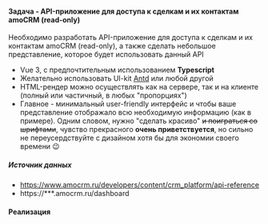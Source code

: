 #### Задача - API-приложение для доступа к сделкам и их контактам amoCRM (read-only)
Необходимо разработать API-приложение для доступа к сделкам и их контактам amoCRM (read-only), а также сделать небольшое представление, которое будет использовать данный API

- Vue 3, c предпочтительным использованием **Typescript**
- Желательно использовать UI-kit [Antd](https://www.antdv.com/) или любой другой
- HTML-рендер можно осуществлять как на сервере, так и на клиенте (полный или частичный, в любых "пропорциях")
- Главное - минимальный user-friendly интерфейс и чтобы ваше представление отображало всю необходимую информацию (как в примере). Одним словом, нужно "сделать красиво" ~~и поиграться со шрифтами~~, чувство прекрасного **очень приветствуется**, но сильно не переусердствуйте с дизайном хотя бы для экономии своего времени 😉


##### Источник данных
- https://www.amocrm.ru/developers/content/crm_platform/api-reference
- https://***.amocrm.ru/dashboard

#### Реализация
